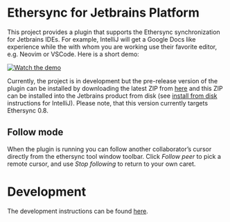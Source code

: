 # Ethersync for Jetbrains Platform

This project provides a plugin that supports the Ethersync synchronization for
Jetbrains IDEs. For example, IntelliJ will get a Google Docs like experience
while the with whom you are working use their favorite editor, e.g. Neovim or
VSCode. Here is a short demo:

[![Watch the demo](Demo-thumbnail.png)](https://github.com/ethersync/ethersync-jetbrains/raw/refs/heads/main/Demo.mp4)

Currently, the project is in development but the pre-release version of the
plugin can be installed by downloading the latest ZIP from [here][nightly
download] and this ZIP can be installed into the Jetbrains product from disk
(see [install from disk] instructions for IntelliJ). Please note, that this
version currently targets Ethersync 0.8.

## Follow mode

When the plugin is running you can follow another collaborator’s cursor directly
from the ethersync tool window toolbar. Click *Follow peer* to pick a remote
cursor, and use *Stop following* to return to your own caret.

# Development

The development instructions can be found [here](DEVELOPMENT.md).

[nightly download]: https://github.com/ethersync/ethersync-jetbrains/releases/tag/nightly
[install from disk]: https://www.jetbrains.com/help/idea/managing-plugins.html#install_plugin_from_disk
